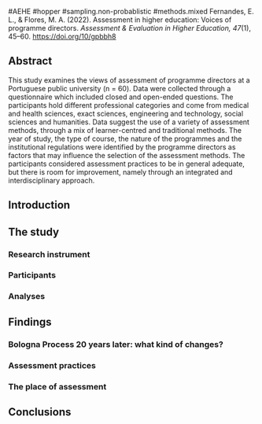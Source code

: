 
#AEHE #hopper #sampling.non-probablistic #methods.mixed
Fernandes, E. L., & Flores, M. A. (2022). Assessment in higher education: Voices of programme directors. *Assessment & Evaluation in Higher Education, 47*(1), 45–60. https://doi.org/10/gpbbh8

## Abstract
This study examines the views of assessment of programme directors at a Portuguese public university (n = 60). Data were collected through a questionnaire which included closed and open-ended questions. The participants hold different professional categories and come from medical and health sciences, exact sciences, engineering and technology, social sciences and humanities. Data suggest the use of a variety of assessment methods, through a mix of learner-centred and traditional methods. The year of study, the type of course, the nature of the programmes and the institutional regulations were identified by the programme directors as factors that may influence the selection of the assessment methods. The participants considered assessment practices to be in general adequate, but there is room for improvement, namely through an integrated and interdisciplinary approach.
## Introduction

## The study
### Research instrument
### Participants
### Analyses

## Findings
### Bologna Process 20 years later: what kind of changes?
### Assessment practices
### The place of assessment
## Conclusions